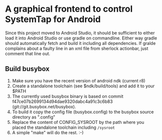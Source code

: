 A graphical frontend to control SystemTap for Android
=====================================================

Since this project moved to Android Studio, it should be sufficient to either load it into Android Studio
or use gradle on commandline.
Either way gradle should automatically fetch and build it including all dependencies.
If gralde complains about a faulty line in an xml file from sherlock actionbar, just comment that line out.

Build busybox
-------------
1. Make sure you have the recent version of android ndk (current r8)
2. Create a standalone toolchain (see $ndk/build/tools) and add it to your $PATH
3. The currently used busybox binary is based on commit f47ce07b2699134d94dae9320dabc4a91c3c6b83 (git://git.busybox.net/busybox).
4. To build it copy the config file (busybox.config) to the busybox source directory as ".config"
5. Replace the content of CONFIG_SYSROOT by the path where you placed the standalone toolchain including `/sysroot`
6. A simple "make" will do the rest. :-)
